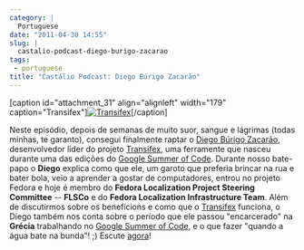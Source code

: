 ```yaml
---
category: |
  Portuguese
date: "2011-04-30 14:55"
slug: |
  castalio-podcast-diego-burigo-zacarao
tags:
 - portuguese
title: "Castálio Podcast: Diego Búrigo Zacarão"
---
```


\[caption id="attachment_31" align="alignleft" width="179"
caption="Transifex"\][![Transifex](http://www.castalio.info/wp-content/uploads/2011/04/tx-logo-compact.png)](http://www.castalio.info/wp-content/uploads/2011/04/tx-logo-compact.png)\[/caption\]

Neste episódio, depois de semanas de muito suor, sangue e lágrimas
(todas minhas, te garanto), consegui finalmente raptar o [Diego Búrigo
Zacarão](http://diegobz.net/), desenvolvedor líder do projeto
[Transifex](http://transifex.net), uma ferramente que nasceu durante uma
das edições do [Google Summer of Code](https://code.google.com/soc/).
Durante nosso bate-papo o **Diego** explica como que ele, um garoto que
preferia brincar na rua e bater bola, veio a aprender a gostar de
computadores, entrou no projeto Fedora e hoje é membro do **Fedora
Localization Project Steering Committee** -- **FLSCo** e do **Fedora
Localization Infrastructure Team**. Além de discutirmos sobre os
benefícions e como que o [Transifex](http://transifex.net) funciona, o
Diego também nos conta sobre o período que ele passou "encarcerado" na
**Grécia** trabalhando no [Google Summer of
Code](https://code.google.com/soc/), e o que fazer "quando a água bate
na bunda"! ;) Escute [agora](http://wp.me/p1mMfJ-u)!
